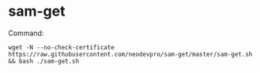 # sam-get

Command:
```
wget -N --no-check-certificate https://raw.githubusercontent.com/neodevpro/sam-get/master/sam-get.sh && bash ./sam-get.sh
```
